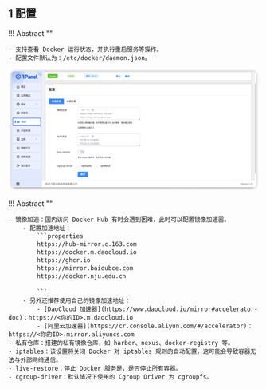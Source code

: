 ## 1 配置

!!! Abstract ""
    
    - 支持查看 Docker 运行状态，并执行重启服务等操作。
    - 配置文件默认为：/etc/docker/daemon.json。

![img.png](../../img/containers/setting.png)

!!! Abstract ""

    - 镜像加速：国内访问 Docker Hub 有时会遇到困难，此时可以配置镜像加速器。
        - 配置加速地址：
            ```properties
            https://hub-mirror.c.163.com
            https://docker.m.daocloud.io
            https://ghcr.io
            https://mirror.baidubce.com
            https://docker.nju.edu.cn

            ```
        - 另外还推荐使用自己的镜像加速地址：
            - [DaoCloud 加速器](https://www.daocloud.io/mirror#accelerator-doc)：https://<你的ID>.m.daocloud.io
            - [阿里云加速器](https://cr.console.aliyun.com/#/accelerator)：https://<你的ID>.mirror.aliyuncs.com
    - 私有仓库：搭建的私有镜像仓库，如 harber、nexus、docker-registry 等。
    - iptables：该设置将关闭 Docker 对 iptables 规则的自动配置，这可能会导致容器无法与外部网络通信。
    - live-restore：停止 Docker 服务是，是否停止所有容器。
    - cgroup-driver：默认情况下使用的 Cgroup Driver 为 cgroupfs。
